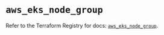 # `aws_eks_node_group`

Refer to the Terraform Registry for docs: [`aws_eks_node_group`](https://registry.terraform.io/providers/hashicorp/aws/3.76.1/docs/resources/eks_node_group).

